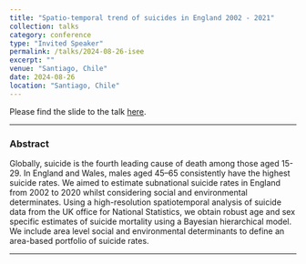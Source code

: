```yaml
---
title: "Spatio-temporal trend of suicides in England 2002 - 2021"
collection: talks
category: conference
type: "Invited Speaker"
permalink: /talks/2024-08-26-isee
excerpt: ""
venue: "Santiago, Chile"
date: 2024-08-26
location: "Santiago, Chile"
---
```


Please find the slide to the talk [here](../files/ISEE_2024.pdf).

------------------------------------------------------------------------

### Abstract 

Globally, suicide is the fourth leading cause of death among those aged 15-29. In England and Wales, males aged 45–65 consistently have the highest suicide rates. We aimed to estimate subnational suicide rates in England from 2002 to 2020 whilst considering social and environmental determinates. Using a high-resolution spatiotemporal analysis of suicide data from the UK office for National Statistics, we obtain robust age and sex specific estimates of suicide mortality using a Bayesian hierarchical model. We include area level social and environmental determinants to define an area-based portfolio of suicide rates.  

------------------------------------------------------------------------



